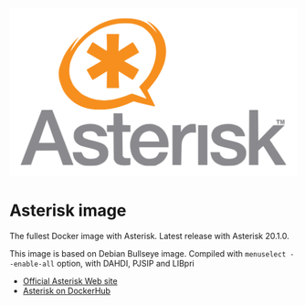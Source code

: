 ![Asterisk](Asterisk_logo.png)
# Asterisk image
The fullest Docker image with Asterisk. Latest release with Asterisk 20.1.0.

This image is based on Debian Bullseye image. Compiled with `menuselect --enable-all` option, with DAHDI, PJSIP and LIBpri
* [Official Asterisk Web site](https://www.asterisk.org/)
* [Asterisk on DockerHub](https://hub.docker.com/r/nazark0/asterisk)
